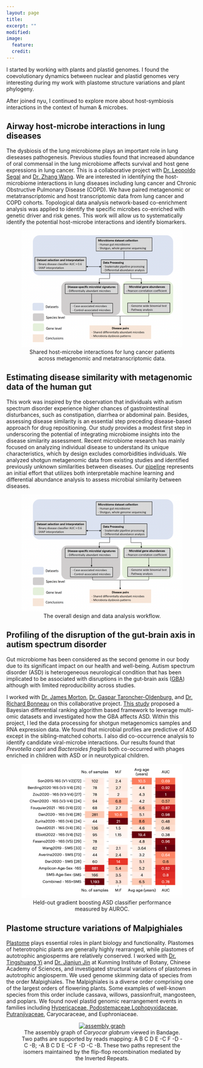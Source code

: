 ```yaml
---
layout: page
title:
excerpt: ""
modified: 
image:
  feature:
  credit:
---
```


I started by working with plants and plastid genomes. I found the coevolutionary dynamics between nuclear and plastid genomes very interesting during my work with plastome structure variations and plant phylogeny. 

After joined nyu, I continued to explore more about host-symbiosis interactions in the context of human & microbes.

## Airway host-microbe interactions in lung diseases

The dysbiosis of the lung microbiome plays an important role in lung dieseases pathogenesis. Previous studies found that increased abundance of oral commensal in the lung microbiome affects survival and host gene expressions in lung cancer. This is a collaborative project with [Dr. Leopoldo Segal](https://nyulangone.org/doctors/1336349620/leopoldo-n-segal) and [Dr. Zhang Wang](https://www.scholat.com/wangzhang). We are interested in identifying the host-microbiome interactions in lung diseases including lung cancer and Chronic Obstructive Pulmonary Disease (COPD). We have paired metagenomic or metatranscriptomic and host transcriptomic data from lung cancer and COPD cohorts. Topological data analysis network-based co-enrichment analysis was applied to identify the specific microbes co-enriched with genetic driver and risk genes. This work will allow us to systematically identify the potential host-microbe interactions and identify biomarkers.

<figure style="text-align: center;">
	<a href="/assets/images/airway.png">
		<img src="/assets/images/disease_similarity.png"
		alt="image"
		width="500px">
	</a>
  <figcaption>Shared host-microbe interactions for lung cancer patients across metagenomic and metatranscriptomic data.</figcaption>
</figure>

## Estimating disease similarity with metagenomic data of the human gut

This work was inspired by the observation that individuals with autism spectrum disorder experience higher chances of gastrointestinal disturbances, such as constipation, diarrhea or abdominal pain. Besides, assessing disease similarity is an essential step preceding disease-based approach for drug repositioning. Our study provides a modest first step in underscoring the potential of integrating microbiome insights into the disease similarity assessment. Recent microbiome research has mainly focused on analyzing individual disease to understand its unique characteristics, which by design excludes comorbidities individuals. We analyzed shotgun metagenomic data from existing studies and identified previously unknown similarities between diseases. Our [pipeline](https://journals.asm.org/doi/10.1128/msystems.00295-24) represents an initial effort that utilizes both interpretable machine learning and differential abundance analysis to assess microbial similarity between diseases.

<figure style="text-align: center;">
	<a href="/assets/images/disease_similarity.png">
		<img src="/assets/images/disease_similarity.png"
		alt="image"
		width="500px">
	</a>
  <figcaption>The overall design and data analysis workflow.</figcaption>
</figure>

## Profiling of the disruption of the gut-brain axis in autism spectrum disorder

Gut microbiome has been considered as the second genome in our body due to its significant impact on our health and well-being. Autism spectrum disorder (ASD) is heterogeneous neurological condition that has been implicated to be associated with disruptions in the gut-brain axis ([GBA](https://www.nature.com/articles/s41579-020-00460-0)) although with limited reproducibility across studies.

I worked with [Dr. James Morton,](https://www.simonsfoundation.org/people/james-morton/) [Dr. Gaspar Taroncher-Oldenburg,](https://www.sfari.org/people/gaspar-taroncher-oldenburg/) and [Dr. Richard Bonneau](https://www.simonsfoundation.org/people/richard-bonneau/) on this collaborative project. [This study](https://www.nature.com/articles/s41593-023-01361-0) proposed a Bayesian differential ranking algorithm based framework to leverage multi-omic datasets and investigated how the GBA affects ASD. Within this project, I led the data processing for shotgun metagenomics samples and RNA expression data. We found that microbial profiles are predictive of ASD except in the sibling-matched cohorts. I also did co-occurrence analysis to identify candidate viral-microbe interactions. Our results found that *Prevotella copri* and *Bacteroides fragilis* both co-occurred with phages enriched in children with ASD or in neurotypical children. 


<figure style="text-align: center;">
	<a href="/assets/images/dasd.png">
		<img src="/assets/images/asd.png"
		alt="image"
		width="500px">
	</a>
  <figcaption>Held-out gradient boosting ASD classifier performance measured by AUROC.</figcaption>
</figure>

## Plastome structure variations of Malpighiales
[Plastome](https://link.springer.com/article/10.1007/s11103-011-9762-4) plays essential roles in plant biology and functionality. Plastomes of heterotrophic plants are generally highly rearranged, while plastomes of autotrophic angiosperms are relatively conserved. I worked with [Dr. Tingshuang Yi](http://groups.english.kib.cas.cn/GBOS/yts/) and [Dr. Jianjun Jin](https://e3b.columbia.edu/post-doc/jianjun-jin/) at Kunming Institute of Botany, Chinese Academy of Sciences, and investigated structural variations of plastomes in autotrophic angiosperm. We used genome skimming data of species from the order Malpighiales. The Malpighiales is a diverse order comprising one of the largest orders of flowering plants. Some examples of well-known species from this order include cassava, willows, passionfruit, mangosteen, and poplars. We found novel plastid genomic rearrangement events in families including [Hypericaceae, Podostemaceae](https://www.nature.com/articles/s41598-020-66024-7),[Lophopyxidaceae, Putranjivaceae](https://www.frontiersin.org/journals/plant-science/articles/10.3389/fpls.2020.00942/full), Caryocaraceae, and Euphroniaceae.

<figure style="text-align: center;">
	<a href="{{ site.url }}/assets/images/AssemblyGraph.png">
		<img src="{{ site.url }}/assets/images/AssemblyGraph.png" 
			alt="assembly graph"
			width = "500px">
	</a>
	<figcaption>The assembly graph of <em>Caryocar glabrum</em> viewed in Bandage. Two paths are supported by reads mapping: A B C D E -C F -D -C -B; -A B C D E -C F -D -C -B. These two paths represent the isomers maintained by the flip-flop recombination mediated by the Inverted Repeats.</figcaption>
</figure>
